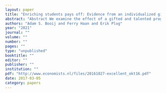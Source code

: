 ```yaml
---
layout: paper
title: "Enriching students pays off: Evidence from an individualized gifted and talented program in secondary education"
abstract: "Abstract We examine the effect of a gifted and talented program in academic secondary education. Students are assigned based on a cutoff-score in a cognitive aptitude test, which we exploit in a fuzzy regression discontinuity framework to identify program effects. We find that assigned students obtain higher grades, follow a more science intensive curriculum (most notably for girls), and report stronger beliefs about their academic abilities. We also find that these positive effects persist in university, where students choose more challenging fields of study with, on average, higher returns. Together, these findings are consistent with a human capital interpretation."
authors: "Adam S. Booij and Ferry Haan and Erik Plug"
year: "2021"
journal: ""
volume: ""
number: ""
pages: ""
type: "unpublished"
booktitle: ""
editor: ""
publisher: ""
institution: ""
pdf: "http://www.economists.nl/files/20161027-excellent_okt16.pdf"
date: 2017-03-05
category: papers
---
```

